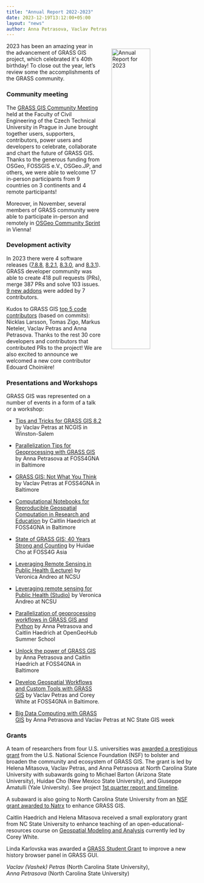 ```yaml
---
title: "Annual Report 2022-2023"
date: 2023-12-19T13:12:00+05:00
layout: "news"
author: Anna Petrasova, Vaclav Petras
---
```


<a href="/images/news/GRASS_people_on_hilltop_2023.jpg">
  <img src="/images/news/GRASS_people_on_hilltop_2023.jpg"
   alt="Annual Report for 2023"
   title="GRASS GIS community"
   width="45%" style="float:right;padding-left:25px;padding-top:15px">
</a>

2023 has been an amazing year in the advancement of GRASS GIS project, which celebrated it's 40th birthday!
To close out the year, let’s review some the accomplishments of the GRASS community.

### Community meeting

The [GRASS GIS Community Meeting](/news/2023_08_13_grass_community_meeting_prague_june_2023_report) held at the Faculty of Civil Engineering of the Czech Technical University in Prague in June brought together users, supporters, contributors, power users and developers to celebrate, collaborate and chart the future of GRASS GIS. Thanks to the generous funding from OSGeo, FOSSGIS e.V., OSGeo.JP, and others, we were able to welcome 17 in-person participants from 9 countries on 3 continents and 4 remote participants!

Moreover, in November, several members of GRASS community were able to participate in-person and remotely in [OSGeo Community Sprint](https://wiki.osgeo.org/wiki/OSGeo_Community_Sprint_2023) in Vienna!


### Development activity
In 2023 there were 4 software releases ([7.8.8](/news/2023_08_06_grass_gis_7_8_8_released/), [8.2.1](/news/2023_01_21_grass_gis_8_2_1_released/), [8.3.0](/news/2023_06_24_grass_gis_8_3_released/), and [8.3.1](/news/2023_10_25_grass_gis_8_3_1_released/)).
GRASS developer community was able to create 418 pull requests (PRs),
merge 387 PRs and solve 103 issues. [9 new addons](https://github.com/OSGeo/grass-addons/pulls?q=is%3Aclosed+is%3Apr+label%3A%22new+addon%22+merged%3A%3E2023-01-01) were added by 7 contributors.

Kudos to GRASS GIS [top 5 code contributors](https://github.com/OSGeo/grass/graphs/contributors?from=2023-01-01&to=2023-12-19&type=c) (based on commits): Nicklas Larsson, Tomas Zigo, Markus Neteler, Vaclav Petras and Anna Petrasova. Thanks to the rest 30 core developers and contributors that contributed PRs to the project!
We are also excited to announce we welcomed a new core contributor Edouard Choinière!


### Presentations and Workshops
GRASS GIS was represented on a number of events in a form of a talk or a workshop:
* [Tips and Tricks for GRASS GIS 8.2](https://wenzeslaus.github.io/grass-gis-talks/ncgis2023.html) by Vaclav Petras at NCGIS in Winston-Salem 
* [Parallelization Tips for Geoprocessing with GRASS GIS](https://petrasovaa.github.io/FUTURES-CONUS-talk/foss4gNA2023.html) by Anna Petrasova at FOSS4GNA in Baltimore
* [GRASS GIS: Not What You Think](https://wenzeslaus.github.io/grass-gis-talks/foss4gna2023.html) by Vaclav Petras at FOSS4GNA in Baltimore
* [Computational Notebooks for Reproducible Geospatial Computation in Research and Education](https://docs.google.com/presentation/d/1D-Fh1cLSPINyeXdVaxlakrE9IjB8kK5lIw3D12yX1bk) by Caitlin Haedrich at FOSS4GNA in Baltimore
* [State of GRASS GIS: 40 Years Strong and Counting](https://github.com/HuidaeCho/grass-gis-talk-foss4g-asia-2023) by Huidae Cho at FOSS4G Asia

* [Leveraging Remote Sensing in Public Health (Lecture)](https://cnr.ncsu.edu/geospatial/news/2023/04/26/spring-2023-geospatial-forum-rewind/) by Veronica Andreo at NCSU
* [Leveraging remote sensing for Public Health (Studio)](https://veroandreo.github.io/grass_ncsu_2023/) by Veronica Andreo at NCSU
* [Parallelization of geoprocessing workflows in GRASS GIS and Python](https://github.com/ncsu-geoforall-lab/opengeohub-2023) by Anna Petrasova and Caitlin Haedrich at OpenGeoHub Summer School
* [Unlock the power of GRASS GIS](https://github.com/ncsu-geoforall-lab/grass-gis-workshop-foss4gna-2023) by Anna Petrasova and Caitlin Haedrich at FOSS4GNA in Baltimore
* [Develop Geospatial Workflows and Custom Tools with GRASS GIS](https://github.com/ncsu-geoforall-lab/develop-tools-with-grass-foss4gna-2023) by Vaclav Petras and Corey White at FOSS4GNA in Baltimore.
* [Big Data Computing with GRASS GIS](https://github.com/ncsu-geoforall-lab/grass-workshop-gis-week-2023) by Anna Petrasova and Vaclav Petras at NC State GIS week

### Grants
A team of researchers from four U.S. universities was [awarded a prestigious grant](/news/2023_09_06_nsf_grant_awarded) from the U.S. National Science Foundation (NSF) to bolster and broaden the community and ecosystem of GRASS GIS. The grant is led by Helena Mitasova, Vaclav Petras, and Anna Petrasova at North Carolina State University with subawards going to Michael Barton (Arizona State University), Huidae Cho (New Mexico State University), and Giuseppe Amatulli (Yale University). See project [1st quarter report and timeline](https://grasswiki.osgeo.org/wiki/NSF_POSE_Project_2023-2025_Timeline).

A subaward is also going to North Carolina State University from an [NSF grant awarded to Natrx](https://natrx.io/nsf-award-phaseii) to enhance GRASS GIS.

Caitlin Haedrich and Helena Mitasova received a small exploratory grant from NC State University to enhance teaching of an open-educational-resources course on [Geospatial Modeling and Analysis](https://ncsu-geoforall-lab.github.io/geospatial-modeling-course/grass/) currently led by Corey White.

Linda Karlovska was awarded a [GRASS Student Grant](https://grasswiki.osgeo.org/wiki/GRASS_GIS_Student_Grants) to improve a new history browser panel in GRASS GUI.




*Vaclav (Vashek) Petras* (North Carolina State University),\
*Anna Petrasova* (North Carolina State University)


